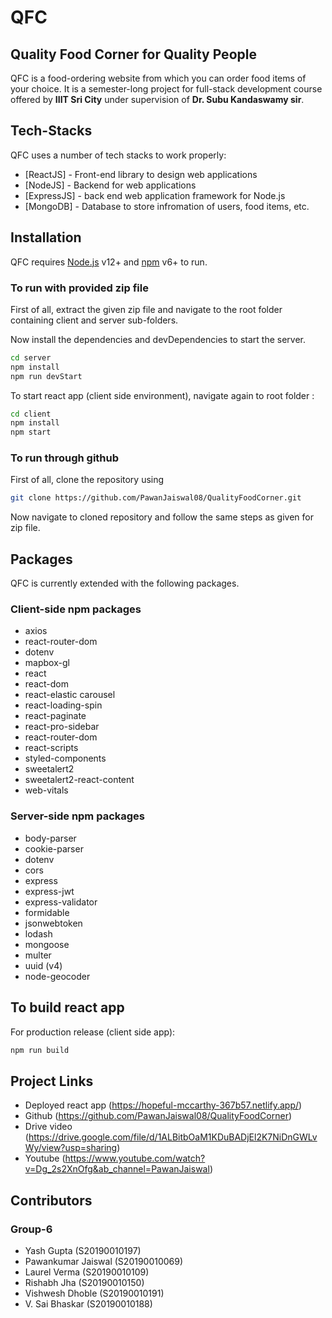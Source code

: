 # QFC
## Quality Food Corner for Quality People

QFC is a food-ordering website from which you can order food items of your choice. It is a semester-long project for full-stack development course offered by **IIIT Sri City** under supervision of **Dr. Subu Kandaswamy sir**. 

## Tech-Stacks

QFC uses a number of tech stacks to work properly:

- [ReactJS] - Front-end library to design web applications
- [NodeJS] - Backend for web applications
- [ExpressJS] - back end web application framework for Node.js
- [MongoDB] - Database to store infromation of users, food items, etc.

## Installation

QFC requires [Node.js](https://nodejs.org/) v12+ and [npm](https://www.npmjs.com/) v6+ to run.

### To run with provided zip file
First of all, extract the given zip file and navigate to the root folder containing client and server sub-folders.

Now install the dependencies and devDependencies to start the server.
```sh
cd server
npm install
npm run devStart
```

To start react app (client side environment), navigate again to root folder :

```sh
cd client
npm install
npm start
```

### To run through github
First of all, clone the repository using 
```sh
git clone https://github.com/PawanJaiswal08/QualityFoodCorner.git
```
Now navigate to cloned repository and follow the same steps as given for zip file.

## Packages

QFC is currently extended with the following packages.

### Client-side npm packages
- axios
- react-router-dom
- dotenv
- mapbox-gl
- react
- react-dom
- react-elastic carousel
- react-loading-spin
- react-paginate
- react-pro-sidebar
- react-router-dom
- react-scripts
- styled-components
- sweetalert2
- sweetalert2-react-content
- web-vitals

### Server-side npm packages
- body-parser
- cookie-parser
- dotenv
- cors
- express
- express-jwt
- express-validator
- formidable
- jsonwebtoken
- lodash
- mongoose
- multer
- uuid (v4)
- node-geocoder

## To build react app

For production release (client side app):

```sh
npm run build
```

## Project Links
- Deployed react app (https://hopeful-mccarthy-367b57.netlify.app/)
- Github (https://github.com/PawanJaiswal08/QualityFoodCorner)
- Drive video (https://drive.google.com/file/d/1ALBitbOaM1KDuBADjEl2K7NiDnGWLvWy/view?usp=sharing)
- Youtube (https://www.youtube.com/watch?v=Dg_2s2XnOfg&ab_channel=PawanJaiswal)

## Contributors
### Group-6
- Yash Gupta (S20190010197)
- Pawankumar Jaiswal (S20190010069)
- Laurel Verma (S20190010109)
- Rishabh Jha (S20190010150)
- Vishwesh Dhoble (S20190010191)
- V. Sai Bhaskar (S20190010188)
